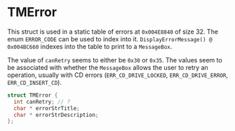 # TMError

This struct is used in a static table of errors at `0x004E8840` of size 32. The enum `ERROR_CODE` can be used to
index into it. `DisplayErrorMessage() @ 0x004BC660` indexes into the table to print to a
`MessageBox`.

The value of `canRetry` seems to either be `0x30` or `0x35`. The values seem to be associated
with whether the `MessageBox` allows the user to retry an operation, usually with CD errors
(`ERR_CD_DRIVE_LOCKED`, `ERR_CD_DRIVE_ERROR`, `ERR_CD_INSERT_CD`).

```c
struct TMError {
  int canRetry; // ?
  char * errorStrTitle;
  char * errorStrDescription;
};